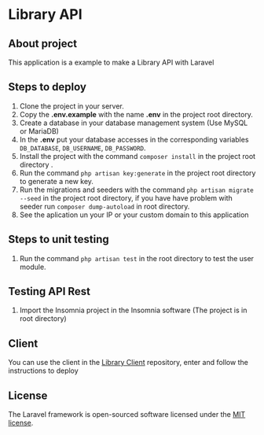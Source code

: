 # Library API

## About project

This application is a example to make a Library API with Laravel

## Steps to deploy

1. Clone the project in your server.
2. Copy the **.env.example** with the name **.env** in the project root directory.
3. Create a database in your database management system (Use MySQL or MariaDB)
4. In the **.env** put your database accesses in the corresponding variables `DB_DATABASE`, `DB_USERNAME`, `DB_PASSWORD`.
5. Install the project with the command `composer install` in the project root directory .
6. Run the command `php artisan key:generate` in the project root directory to generate a new key.
7. Run the migrations and seeders with the command `php artisan migrate --seed` in the project root directory, if you have have problem with seeder run `composer dump-autoload` in root directory.
8. See the aplication un your IP or your custom domain to this application


## Steps to unit testing

1. Run the command `php artisan test` in the root directory to test the user module.

## Testing API Rest

1. Import the Insomnia project in the Insomnia software (The project is in root directory)

## Client 

You can use the client in the [Library Client](https://github.com/Arcont01/library-client) repository, enter and follow the instructions to deploy

## License

The Laravel framework is open-sourced software licensed under the [MIT license](https://opensource.org/licenses/MIT).
